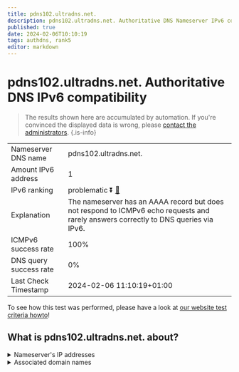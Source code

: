 ```yaml
---
title: pdns102.ultradns.net.
description: pdns102.ultradns.net. Authoritative DNS Nameserver IPv6 compatibility
published: true
date: 2024-02-06T10:10:19
tags: authdns, rank5
editor: markdown
---
```


# pdns102.ultradns.net. Authoritative DNS IPv6 compatibility

> The results shown here are accumulated by automation. If you're convinced the displayed data is wrong, please [contact the administrators](/howto/chat). 
{.is-info}




|   |   |
| - | - |
| Nameserver DNS name | pdns102.ultradns.net.
| Amount IPv6 address | 1
| IPv6 ranking | problematic :arrow_double_down: [🔗](/howto/ranking) |
| Explanation | The nameserver has an AAAA record but does not respond to ICMPv6 echo requests and rarely answers correctly to DNS queries via IPv6. |
| ICMPv6 success rate | 100%|
| DNS query success rate | 0% |
| Last Check Timestamp | 2024-02-06 11:10:19+01:00 |

To see how this test was performed, please have a look at [our website test criteria howto](/howto/testcriteria/authdns)!


## What is pdns102.ultradns.net. about?




<details>
<summary>Nameserver's IP addresses</summary>

2610:a1:1014::8a

</details>



<details>
<summary>Associated domain names</summary>

www.toyota.com

</details>
